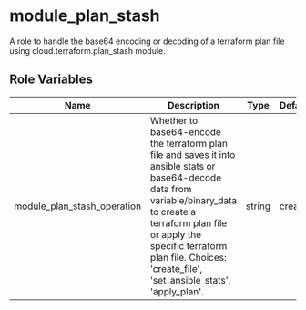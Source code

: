 # module_plan_stash

A role to handle the base64 encoding or decoding of a terraform plan file using cloud.terraform.plan_stash module.

## Role Variables

Name | Description | Type | Default | Required
--- | --- | --- | --- | ---
module_plan_stash_operation|Whether to base64-encode the terraform plan file and saves it into ansible stats or base64-decode data from variable/binary_data to create a terraform plan file or apply the specific terraform plan file. Choices: 'create_file', 'set_ansible_stats', 'apply_plan'.|string|create| N/A